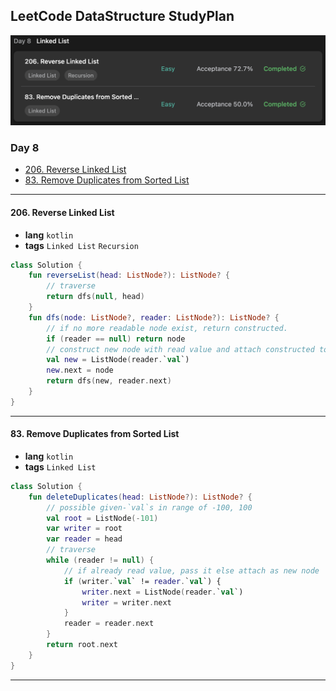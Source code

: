 ## LeetCode DataStructure StudyPlan

<img src="../../assets/leetcode_ds_lv1_day8.png" alt="leetcode_data_structure_level1_day8" style="zoom:50%;" />

### Day 8

- [206. Reverse Linked List](https://leetcode.com/problems/reverse-linked-list/?envType=study-plan&id=data-structure-i)
- [83. Remove Duplicates from Sorted List](https://leetcode.com/problems/remove-duplicates-from-sorted-list/?envType=study-plan&id=data-structure-i)

---

#### 206. Reverse Linked List

- **lang**  `kotlin` 
- **tags** `Linked List` `Recursion`

```kotlin
class Solution {
    fun reverseList(head: ListNode?): ListNode? {
        // traverse
        return dfs(null, head)
    }
    fun dfs(node: ListNode?, reader: ListNode?): ListNode? {
        // if no more readable node exist, return constructed.
        if (reader == null) return node
        // construct new node with read value and attach constructed to backward
        val new = ListNode(reader.`val`)
        new.next = node
        return dfs(new, reader.next)
    }
}
```

---

#### 83. Remove Duplicates from Sorted List

- **lang**  `kotlin` 
- **tags** `Linked List`

```kotlin
class Solution {
    fun deleteDuplicates(head: ListNode?): ListNode? {
        // possible given-`val`s in range of -100, 100
        val root = ListNode(-101)
        var writer = root
        var reader = head
        // traverse
        while (reader != null) {
            // if already read value, pass it else attach as new node
            if (writer.`val` != reader.`val`) {
                writer.next = ListNode(reader.`val`)
                writer = writer.next
            }
            reader = reader.next
        }
        return root.next
    }
}
```

---

